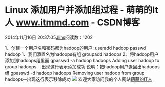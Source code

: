 
# Linux 添加用户并添加组过程 - 萌萌的It人 www.itmmd.com - CSDN博客


2014年11月16日 20:37:05[Jlins](https://me.csdn.net/dyllove98)阅读数：1202


1、创建一个用户名和密码都为hadoop的用户:
useradd hadoop
passwd hadoop
1、我们添置名为hadoops有组
groupadd hadoops
2、将hadoop用户添加到hadoops组里面
gpasswd -a hadoop hadoops
Adding user hadoop to group hadoops --出现这行表示添加成功
说明：把hadoop用户退回出hadoops组
gpasswd -d hadoop hadoops
Removing user hadoop from group hadoops--出现这行表示移除成功
![](http://images.cnitblog.com/blog/437282/201411/041405283617635.gif)
欢迎大家访问我的个人网站[萌萌的IT人](http://www.itmmd.com)

